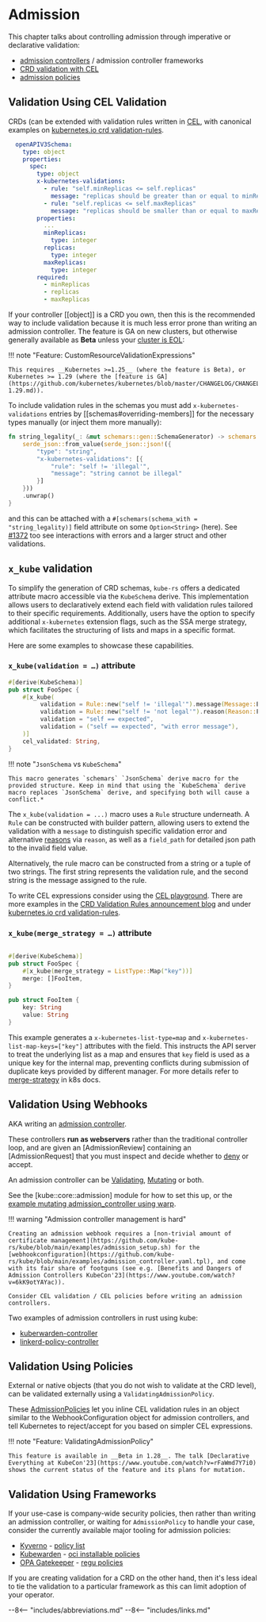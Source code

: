 # Admission

This chapter talks about controlling admission through imperative or declarative validation:

- [admission controllers](https://kubernetes.io/docs/reference/access-authn-authz/admission-controllers/) / admission controller frameworks
- [CRD validation with CEL](https://kubernetes.io/docs/tasks/extend-kubernetes/custom-resources/custom-resource-definitions/#validation-rules)
- [admission policies](https://kubernetes.io/docs/reference/access-authn-authz/validating-admission-policy/)

## Validation Using CEL Validation
CRDs (can be extended with validation rules written in [CEL](https://kubernetes.io/docs/reference/using-api/cel/), with canonical examples on [kubernetes.io crd validation-rules](https://kubernetes.io/docs/tasks/extend-kubernetes/custom-resources/custom-resource-definitions/#validation-rules).

```yaml
  openAPIV3Schema:
    type: object
    properties:
      spec:
        type: object
        x-kubernetes-validations:
          - rule: "self.minReplicas <= self.replicas"
            message: "replicas should be greater than or equal to minReplicas."
          - rule: "self.replicas <= self.maxReplicas"
            message: "replicas should be smaller than or equal to maxReplicas."
        properties:
          ...
          minReplicas:
            type: integer
          replicas:
            type: integer
          maxReplicas:
            type: integer
        required:
          - minReplicas
          - replicas
          - maxReplicas
```

If your controller [[object]] is a CRD you own, then this is the recommended way to include validation because it is much less error prone than writing an admission controller. The feature is GA on new clusters, but otherwise generally available as __Beta__ unless your [cluster is EOL](https://endoflife.date/kubernetes):

!!! note "Feature: CustomResourceValidationExpressions"

    This requires __Kubernetes >=1.25__ (where the feature is Beta), or Kubernetes >= 1.29 (where the [feature is GA](https://github.com/kubernetes/kubernetes/blob/master/CHANGELOG/CHANGELOG-1.29.md)).


To include validation rules in the schemas you must add `x-kubernetes-validations` entries by [[schemas#overriding-members]] for the necessary types manually (or inject them more manually):

```rust
fn string_legality(_: &mut schemars::gen::SchemaGenerator) -> schemars::schema::Schema {
    serde_json::from_value(serde_json::json!({
        "type": "string",
        "x-kubernetes-validations": [{
            "rule": "self != 'illegal'",
            "message": "string cannot be illegal"
        }]
    }))
    .unwrap()
}
```

and this can be attached with a `#[schemars(schema_with = "string_legality)]` field attribute on some `Option<String>` (here). See [#1372](https://github.com/kube-rs/kube/pull/1372/files) too see interactions with errors and a larger struct and other validations.

## `x_kube` validation

To simplify the generation of CRD schemas, `kube-rs` offers a dedicated attribute macro accessible via the `KubeSchema` derive. This implementation allows users to declaratively extend each field with validation rules tailored to their specific requirements. Additionally, users have the option to specify additional `x-kubernetes` extension flags, such as the SSA merge strategy, which facilitates the structuring of lists and maps in a specific format.

Here are some examples to showcase these capabilities.

### `x_kube(validation = …)` attribute

```rust
#[derive(KubeSchema)]
pub struct FooSpec {
    #[x_kube(
         validation = Rule::new("self != 'illegal'").message(Message::Expression("'string cannot be illegal'".into())).reason(Reason::FieldValueForbidden),
         validation = Rule::new("self != 'not legal'").reason(Reason::FieldValueInvalid),
         validation = "self == expected",
         validation = ("self == expected", "with error message"),
    )]
    cel_validated: String,
}
```

!!! note "`JsonSchema` vs `KubeSchema`"

    This macro generates `schemars` `JsonSchema` derive macro for the provided structure. Keep in mind that using the `KubeSchema` derive macro replaces `JsonSchema` derive, and specifying both will cause a conflict.*

The `x_kube(validation = ...)` macro uses a `Rule` structure underneath. A `Rule` can be constructed with builder pattern, allowing users to extend the validation with a `message` to distinguish specific validation error and alternative [reasons](https://kubernetes.io/docs/tasks/extend-kubernetes/custom-resources/custom-resource-definitions/#field-reason) via `reason`, as well as a `field_path` for detailed json path to the invalid field value.

Alternatively, the rule macro can be constructed from a string or a tuple of two strings. The first string represents the validation rule, and the second string is the message assigned to the rule.

To write CEL expressions consider using the [CEL playground](https://playcel.undistro.io/). There are more examples in the [CRD Validation Rules announcement blog](https://kubernetes.io/blog/2022/09/23/crd-validation-rules-beta/) and under [kubernetes.io crd validation-rules](https://kubernetes.io/docs/tasks/extend-kubernetes/custom-resources/custom-resource-definitions/#validation-rules).

### `x_kube(merge_strategy = …)` attribute

```rust

#[derive(KubeSchema)]
pub struct FooSpec {
	#[x_kube(merge_strategy = ListType::Map("key"))]
    merge: []FooItem,
}

pub struct FooItem {
	key: String
	value: String
}
```

This example generates a `x-kubernetes-list-type=map` and `x-kubernetes-list-map-keys=["key"]` attributes with the field. This instructs the API server to treat the underlying list as a map and ensures that `key` field is used as a unique key for the internal map, preventing conflicts during submission of duplicate keys provided by different manager. For more details refer to [merge-strategy](https://kubernetes.io/docs/reference/using-api/server-side-apply/#merge-strategy) in k8s docs.

## Validation Using Webhooks
AKA writing an [admission controller](https://kubernetes.io/docs/reference/access-authn-authz/admission-controllers/).

These controllers __run as webservers__ rather than the traditional controller loop, and are given an [AdmissionReview] containing an [AdmissionRequest] that you must inspect and decide whether to [deny](https://docs.rs/kube/latest/kube/core/admission/struct.AdmissionResponse.html#method.deny) or accept.

An admission controller can be [Validating](https://docs.rs/k8s-openapi/latest/k8s_openapi/api/admissionregistration/v1/struct.ValidatingWebhook.html), [Mutating](https://docs.rs/k8s-openapi/latest/k8s_openapi/api/admissionregistration/v1/struct.MutatingWebhook.html) or both.

See the [kube::core::admission] module for how to set this up, or the [example mutating admission_controller using warp](https://github.com/kube-rs/kube/blob/main/examples/admission_controller.rs).

!!! warning "Admission controller management is hard"

    Creating an admission webhook requires a [non-trivial amount of certificate management](https://github.com/kube-rs/kube/blob/main/examples/admission_setup.sh) for the [webhookconfiguration](https://github.com/kube-rs/kube/blob/main/examples/admission_controller.yaml.tpl), and come with its fair share of footguns (see e.g. [Benefits and Dangers of Admission Controllers KubeCon'23](https://www.youtube.com/watch?v=6kK9otYAYac)).

    Consider CEL validation / CEL policies before writing an admission controllers.

Two examples of admission controllers in rust using kube:

- [kuberwarden-controller](https://github.com/kubewarden/kubewarden-controller)
- [linkerd-policy-controller](https://github.com/linkerd/linkerd2/tree/main/policy-controller)

## Validation Using Policies
External or native objects (that you do not wish to validate at the CRD level), can be validated externally using a `ValidatingAdmissionPolicy`.

These [AdmissionPolicies](https://kubernetes.io/docs/reference/access-authn-authz/validating-admission-policy/) let you inline CEL validation rules in an object similar to the WebhookConfiguration object for admission controllers, and tell Kubernetes to reject/accept for you based on simpler CEL expressions.

!!! note "Feature: ValidatingAdmissionPolicy"

    This feature is available in __Beta in 1.28__. The talk [Declarative Everything at KubeCon'23](https://www.youtube.com/watch?v=rFaWmd7Y7i0) shows the current status of the feature and its plans for mutation.


## Validation Using Frameworks
If your use-case is company-wide security policies, then rather than writing an admission controller, or waiting for `AdmissionPolicy` to handle your case, consider the currently available major tooling for admission policies:

- [Kyverno](https://kyverno.io/) - [policy list](https://kyverno.io/policies/)
- [Kubewarden](https://www.kubewarden.io/) - [oci installable policies](https://artifacthub.io/packages/search?kind=13&sort=relevance&page=1)
- [OPA Gatekeeper](https://open-policy-agent.github.io/gatekeeper/website/) - [regu policies](https://open-policy-agent.github.io/gatekeeper-library/website/)

If you are creating validation for a CRD on the other hand, then it's less ideal to tie the validation to a particular framework as this can limit adoption of your operator.

--8<-- "includes/abbreviations.md"
--8<-- "includes/links.md"
